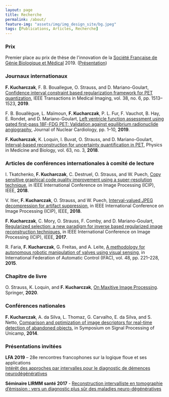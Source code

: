 ```yaml
---
layout: page
title: Recherche
permalink: /about/
feature-img: "assets/img/img_design_site/bg.jpeg"
tags: [Publications, Articles, Recherche]
---
```


### Prix
Premier place au prix de thèse de l'innovation de la [Société Française de Génie Biologique et Médical](https://sfgbm.fr/archives/11044) 2019. ([Présentation](/assets/docs/these/PresentationGBM.pdf))

### Journaux internationaux
**F. Kucharczak**, F. B. Bouallegue, O. Strauss, and D. Mariano-Goulart, [Confidence interval constraint based regularization framework for PET quantization](/assets/docs/articles_perso/TMI2019.pdf), IEEE Transactions in Medical Imaging, vol. 38, no. 6, pp. 1513–1523, **2019**.

F. B. Bouallègue, L. Maïmoun, **F. Kucharczak**, P. L. Fur, F. Vauchot, B. Hay, E. Rondet, and
D. Mariano-Goulart, [Left ventricle function assessment using gated first-pass 18F-FDG PET: Validation against equilibrium radionuclide angiography](/assets/docs/articles_perso/JNC19.pdf), Journal of Nuclear Cardiology, pp. 1–10, **2019**.

**F. Kucharczak**, K. Loquin, I. Buvat, O. Strauss, and D. Mariano-Goulart, [Interval-based reconstruction for uncertainty quantification in PET](/assets/docs/articles_perso/PMB18.pdf), Physics in Medicine and Biology, vol. 63, no. 3, **2018**.

### Articles de conférences internationales à comité de lecture
I. Tkatchenko, **F. Kucharczak**, C. Destruel, O. Strauss, and W. Puech, [Copy sensitive graphical code quality improvement using a super-resolution technique](/assets/docs/articles_perso/ICIP_2018.pdf), in IEEE International Conference on Image Processing (ICIP), IEEE, **2018**.

V. Itier, **F. Kucharczak**, O. Strauss, and W. Puech, [Interval-valued JPEG decompression for artifact suppression](/assets/docs/articles_perso/IPTA_2018.pdf), in IEEE International Conference on Image Processing (ICIP), IEEE, **2018**.

**F. Kucharczak**, C. Mory, O. Strauss, F. Comby, and D. Mariano-Goulart, [Regularized selection: a new paradigm for inverse based regularized image reconstruction techniques](/assets/docs/articles_perso/ICIP2017.pdf), in IEEE International Conference on Image Processing (ICIP), IEEE, **2017**.

R. Faria, **F. Kucharczak**, G. Freitas, and A. Leite, [A methodology for autonomous robotic manipulation of valves using visual sensing](/assets/docs/articles_perso/IFAC.pdf), in International Federation of Automatic Control (IFAC), vol. 48, pp. 221–228, **2015**.

### Chapitre de livre
O. Strauss, K. Loquin, and **F. Kucharczak**, [On Maxitive Image Processing](/assets/docs/articles_perso/Chapitre2020.pdf). Springer, **2020**.

### Conférences nationales
**F. Kucharczak**, A. da Silva, L. Thomaz, G. Carvalho, E. da Silva, and S. Netto, [Comparison and optimization of image descriptors for real-time detection of abandoned objects](/assets/docs/articles_perso/UNICAMP.pdf), in Symposium on Signal Processing of Unicamp, **2014**.

### Présentations invitées
**LFA 2019** – 28e rencontres francophones sur la logique floue et ses applications<br>
[Intérêt des approches par intervalles pour le diagnostic de démences neurodégénératives](/assets/docs/presentation/LFA2019.pdf)

**Séminaire LIRMM santé 2017** - [Reconstruction intervalliste en tomographie d’émission : vers un diagnostic plus sûr des maladies neuro-dégénératives](/assets/docs/presentation/SeminaireSante2017.pdf)
